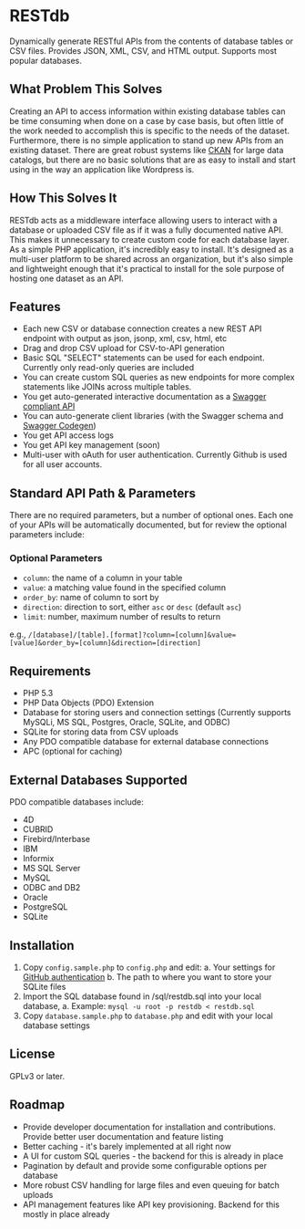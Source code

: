RESTdb
=======================

Dynamically generate RESTful APIs from the contents of database tables or CSV files. Provides JSON, XML, CSV, and HTML output. Supports most popular databases.

What Problem This Solves
------------------------

Creating an API to access information within existing database tables can be time consuming when done on a case by case basis, but often little of the work needed to accomplish this is specific to the needs of the dataset. Furthermore, there is no simple application to stand up new APIs from an existing dataset. There are great robust systems like <a href="http://ckan.org">CKAN</a> for large data catalogs, but there are no basic solutions that are as easy to install and start using in the way an application like Wordpress is.

How This Solves It
------------------

RESTdb acts as a middleware interface allowing users to interact with a database or uploaded CSV file as if it was a fully documented native API. This makes it unnecessary to create custom code for each database layer. As a simple PHP application, it's incredibly easy to install. It's designed as a multi-user platform to be shared across an organization, but it's also simple and lightweight enough that it's practical to install for the sole purpose of hosting one dataset as an API. 

Features
--------
* Each new CSV or database connection creates a new REST API endpoint with output as json, jsonp, xml, csv, html, etc
* Drag and drop CSV upload for CSV-to-API generation
* Basic SQL "SELECT" statements can be used for each endpoint. Currently only read-only queries are included
* You can create custom SQL queries as new endpoints for more complex statements like JOINs across multiple tables.			
* You get auto-generated interactive documentation as a <a href="http://swagger.wordnik.com/">Swagger compliant API</a>
* You can auto-generate client libraries (with the Swagger schema and <a href="https://github.com/wordnik/swagger-codegen">Swagger Codegen</a>)
* You get API access logs
* You get API key management (soon)
* Multi-user with oAuth for user authentication. Currently Github is used for all user accounts.


Standard API Path & Parameters
---------------------

There are no required parameters, but a number of optional ones. Each one of your APIs will be automatically documented, but for review the optional parameters include:

### Optional Parameters
* `column`: the name of a column in your table
* `value`: a matching value found in the specified column
* `order_by`: name of column to sort by
* `direction`: direction to sort, either `asc` or `desc` (default `asc`)
* `limit`: number, maximum number of results to return

e.g., `/[database]/[table].[format]?column=[column]&value=[value]&order_by=[column]&direction=[direction]`

Requirements
------------

* PHP 5.3
* PHP Data Objects (PDO) Extension
* Database for storing users and connection settings (Currently supports MySQLi, MS SQL, Postgres, Oracle, SQLite, and ODBC)
* SQLite for storing data from CSV uploads
* Any PDO compatible database for external database connections
* APC (optional for caching)

External Databases Supported
-------------------

PDO compatible databases include:

* 4D
* CUBRID
* Firebird/Interbase
* IBM
* Informix
* MS SQL Server
* MySQL
* ODBC and DB2
* Oracle
* PostgreSQL
* SQLite


Installation
-----

1. Copy `config.sample.php` to `config.php` and edit:
    a. Your settings for <a href="https://github.com/settings/applications/new">GitHub authentication</a> 
    b. The path to where you want to store your SQLite files
2. Import the SQL database found in /sql/restdb.sql into your local database, 
    a. Example: `mysql -u root -p restdb < restdb.sql`
3. Copy `database.sample.php` to `database.php` and edit with your local database settings


License
-------

GPLv3 or later.

Roadmap
-------

* Provide developer documentation for installation and contributions. Provide better user documentation and feature listing	
* Better caching - it's barely implemented at all right now
* A UI for custom SQL queries - the backend for this is already in place
* Pagination by default and provide some configurable options per database
* More robust CSV handling for large files and even queuing for batch uploads
* API management features like API key provisioning. Backend for this mostly in place already
